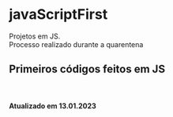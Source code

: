 # javaScriptFirst

Projetos em JS.     
Processo realizado durante a quarentena           
   
## Primeiros códigos feitos em JS        
<br> 

#### Atualizado em 13.01.2023
